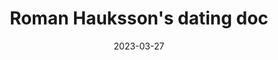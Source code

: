 ---
title: "Roman Hauksson's dating doc"
date: 2023-03-27
# weight: 1
# aliases: ["/first"]
tags: [""]
# author: "Me"
# author: ["Me", "You"] # multiple authors
showToc: true
TocOpen: false
draft: true
hidemeta: false
comments: false

canonicalURL: "https://roman.computer/dating"
disableHLJS: true # to disable highlightjs
disableShare: true
hideSummary: false
searchHidden: false
ShowReadingTime: true
ShowBreadCrumbs: true
ShowPostNavLinks: true
ShowWordCount: false
ShowRssButtonInSectionTermList: true
UseHugoToc: true
# ShowPostedElsewhere: true
# postedElsewhere:
#     - name: reddit
#       url: "https://example.com"

# cover:
#     image: "<image path/url>" # image path/url
#     alt: "<alt text>" # alt text
#     caption: "<text>" # display caption under cover
#     relative: false # when using page bundles set this to true
#     hidden: true # only hide on current single page
# editPost:
#     URL: "https://github.com/<path_to_repo>/content"
#     Text: "Suggest Changes" # edit text
#     appendFilePath: true # to append file path to Edit link
---